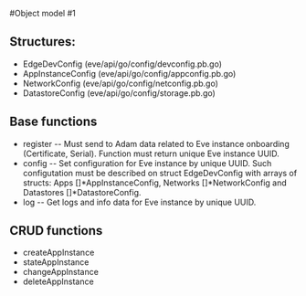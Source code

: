 #Object model \#1

## Structures:
* EdgeDevConfig (eve/api/go/config/devconfig.pb.go)
* AppInstanceConfig (eve/api/go/config/appconfig.pb.go)
* NetworkConfig (eve/api/go/config/netconfig.pb.go)
* DatastoreConfig (eve/api/go/config/storage.pb.go)

## Base functions
* register -- Must send to Adam data related to Eve instance onboarding (Certificate, Serial). Function must return unique Eve instance UUID.
* config -- Set configuration for Eve instance by unique UUID. Such configutation must be described on struct EdgeDevConfig with arrays of structs: Apps []\*AppInstanceConfig, Networks []\*NetworkConfig and Datastores []\*DatastoreConfig.
* log -- Get logs and info data for Eve instance by unique UUID.

## CRUD functions
* createAppInstance
* stateAppInstance
* changeAppInstance
* deleteAppInstance
